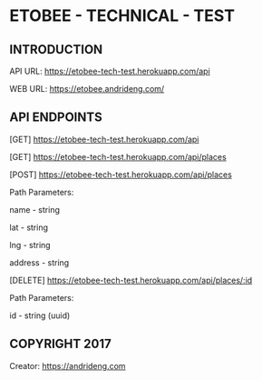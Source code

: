 # ETOBEE - TECHNICAL - TEST

## INTRODUCTION

API URL: https://etobee-tech-test.herokuapp.com/api

WEB URL: https://etobee.andrideng.com/

## API ENDPOINTS

[GET] https://etobee-tech-test.herokuapp.com/api

[GET] https://etobee-tech-test.herokuapp.com/api/places

[POST] https://etobee-tech-test.herokuapp.com/api/places

Path Parameters:

name    - string 

lat     - string

lng     - string

address - string

[DELETE] https://etobee-tech-test.herokuapp.com/api/places/:id

Path Parameters:

id    - string (uuid)

## COPYRIGHT 2017

Creator: https://andrideng.com